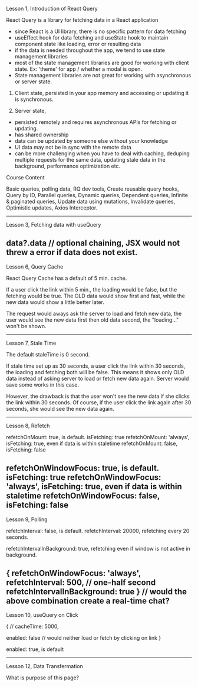 Lesson 1, Introduction of React Query

React Query is a library for fetching data in a React application

* since React is a UI library, there is no specific pattern for data fetching
* useEffect hook for data fetching and useState hook to maintain component state like loading, error or resulting data
* if the data is needed throughout the app, we tend to use state management libraries
* most of the state management libraries are good for working with client state.
Ex: 'theme' for app / whether a modal is open.
* State management libraries are not great for working with asynchronous or server state.

1. Client state, persisted in your app memory and accessing or updating it is synchronous.

2. Server state, 
* persisted remotely and requires asynchronous APIs for fetching or updating.
* has shared ownership
* data can be updated by someone else without your knowledge
* UI data may not be in sync with the remote data
* can be more challenging when you have to deal with caching, deduping multiple requests for the same data, updating stale data in the background, performance optimization etc.

Course Content

Basic queries, polling data, RQ dev tools, Create reusable query hooks, Query by ID, Parallel queries, Dynamic queries, Dependent queries, Infinite & paginated queries, Update data using mutations, Invalidate queries, Optimistic updates, Axios Interceptor. 

--------------------------------------------------------------------------------------

Lesson 3, Fetching data with useQuery

data?.data 
// optional chaining, JSX would not threw a error if data does not exist.
--------------------------------------------------------------------

Lesson 6, Query Cache

React Query Cache has a default of 5 min. cache.

If a user click the link within 5 min., the loading would be false, but the fetching would be true. The OLD data would show first and fast, while the new data would show a little better later.

The request would aways ask the server to load and fetch new data, the user would see the new data first then old data second, the "loading..." won't be shown.

------------------------------------------------------------------------------------

Lesson 7, Stale Time

The default staleTime is 0 second.

If stale time set up as 30 seconds, a user click the link within 30 seconds, the loading and fetching both will be false. This means it shows only OLD data instead of asking server to load or fetch new data again. Server would save some works in this case. 

However, the drawback is that the user won't see the new data if she clicks the link within 30 seconds. Of course, if the user click the link again after 30 seconds, she would see the new data again.

------------------------------------------------------------------------------------

Lesson 8, Refetch

refetchOnMount: true, is default. isFetching: true
refetchOnMount: 'always', isFetching: true, even if data is within staletime
refetchOnMount: false, isFetching: false

refetchOnWindowFocus: true, is default. isFetching: true
refetchOnWindowFocus: 'always', isFetching: true, even if data is within staletime
refetchOnWindowFocus: false, isFetching: false
-----------------------------------------------------------------------------------

Lesson 9, Polling

refetchInterval: false, is default.
refetchInterval: 20000, refetching every 20 seconds.

refetchIntervalInBackground: true, refetching even if window is not active in background.

{
refetchOnWindowFocus: 'always',
refetchInterval: 500, // one-half second
refetchIntervalInBackground: true
}
// would the above combination create a real-time chat?
------------------------------------------------------------------------------------

Lesson 10, useQuery on Click

{
  // cacheTime: 5000,

  enabled: false
  // would neither load or fetch by clicking on link
}

enabled: true, is default

-----------------------------------------------------------------------------------

Lesson 12, Data Transfermation

What is purpose of this page?
